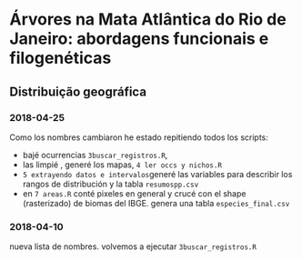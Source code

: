 # Árvores na Mata Atlântica do Rio de Janeiro: abordagens funcionais e filogenéticas

## Distribuição geográfica

### 2018-04-25
Como los nombres cambiaron he estado repitiendo todos los scripts:

+ bajé ocurrencias `3buscar_registros.R`,
+ las limpié , generé los mapas, `4 ler occs y nichos.R`
+ `5 extrayendo datos e intervalos`generé las variables para describir los rangos de distribución y la tabla `resumospp.csv`
+ en `7 areas.R` conté pixeles en general y crucé con el shape (rasterizado) de biomas del IBGE. genera una tabla `especies_final.csv`

### 2018-04-10
 nueva lista de nombres. volvemos a ejecutar `3buscar_registros.R`
